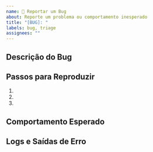 ```yaml
---
name: 🐛 Reportar um Bug
about: Reporte um problema ou comportamento inesperado
title: "[BUG]: "
labels: bug, triage
assignees: ""
---
```


## Descrição do Bug

<!-- Uma descrição clara e concisa do problema -->

## Passos para Reproduzir

<!-- Como podemos reproduzir o problema? -->

1.
2.
3.

## Comportamento Esperado

<!-- O que você esperava que acontecesse? -->

## Logs e Saídas de Erro

<!-- Cole aqui qualquer mensagem de erro ou saída relevante -->
